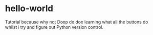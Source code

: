 # hello-world
Tutorial because why not
Doop de doo learning what all the buttons do whilst i try and figure out Python version control. 

